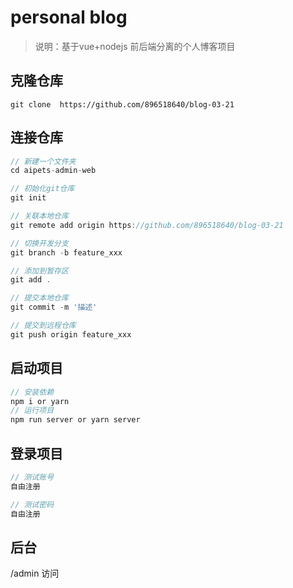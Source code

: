 # personal blog

> 说明：基于vue+nodejs 前后端分离的个人博客项目



## 克隆仓库

```
git clone  https://github.com/896518640/blog-03-21
```



## 连接仓库

```javascript
// 新建一个文件夹
cd aipets-admin-web

// 初始化git仓库
git init

// 关联本地仓库
git remote add origin https://github.com/896518640/blog-03-21

// 切换开发分支
git branch -b feature_xxx

// 添加到暂存区
git add .

// 提交本地仓库
git commit -m '描述'

// 提交到远程仓库
git push origin feature_xxx
```



## 启动项目

```javascript
// 安装依赖
npm i or yarn
// 运行项目
npm run server or yarn server
```



## 登录项目

```javascript
// 测试账号
自由注册

// 测试密码
自由注册 
```

## 后台
/admin 访问
